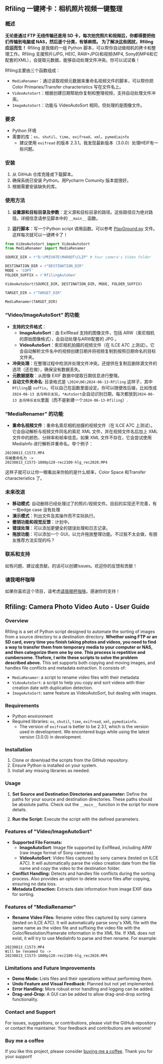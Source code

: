 ## Rfiling 一键拷卡：相机照片视频一键整理

### 概述
**无论是通过 FTP 无线传输还是用 SD 卡，每次拍完照片和视频后，你都得要把他们传输到电脑或 NAS，然后逐个分类，有够麻烦。**
**为了解决这些困扰，Rfiling 应运而生！** Rfiling 是我做的一组 Python 脚本，可以帮你自动做相机的拷卡和整理工作。Rfiling 支援照片(JPG, HEIC, RAW+JPG)和视频(MP4, Sony的MP4和它配套的XML），会提取元数据，能够自动处理文件冲突。你可以试试看！

Rfiling主要由三个函数组成：
- `MediaRenamer`：通过读取视频元数据来重命名视频文件的脚本，可以帮你把Color Primaries/Transfer characteristics 写在文件名上。
- `VideoAutoSort`：根据创建日期帮助你复制和整理视频，支持自动处理文件冲突。
- `ImageAutoSort`：功能与 VideoAutoSort 相同，但处理的是图像文件。

### 要求
- Python 环境
- 需要的库：`os`、`shutil`、`time`、`exifread`、`xml`、`pymediainfo`
  - 建议使用 `exifread` 的版本 2.3.1。我发现最新版本（3.0.0）处理HEIF有一些问题。

### 安装
1. 从 GitHub 仓库克隆或下载脚本。
2. 确保系统已安装 Python。用Pycharm Comunity 版本就很好。
3. 根据需要安装缺失的库。

### 使用方法
1. **设置源和目标目录及参数**：定义源和目标目录的路径。这些路径应为绝对路径。详细信息请参见脚本中的 `__main__` 函数。

2. **运行脚本**：写一个Python script 调用函数。可以参考 [PlayGround.py](PlayGround.py) 文件。这样每次就可以一键拷卡了！

```python
from VideoAutoSort import VideoAutoSort
from MediaRenamer import MediaRenamer

SOURCE_DIR = r"D:\PRIVATE\M4ROOT\CLIP" # Your camera's Video folder

DESTINATION_DIR = r"DESTINATION_DIR"
MODE = 'COPY'
FOLDER_SUFFIX = r'RfilingAutoGen'

VideoAutoSort(SOURCE_DIR, DESTINATION_DIR, MODE, FOLDER_SUFFIX)

TARGET_DIR = r"TARGET_DIR"

MediaRenamer(TARGET_DIR)
```


### “Video/ImageAutoSort” 的功能
- **支持的文件格式**：
  - **ImageAutoSort**：由 ExifRead 支持的图像文件，包括 ARW（索尼相机的原始图像格式），会自动处理与ARW配套的 JPG 。
  - **VideoAutoSort**：索尼相机拍摄的视频文件（在 ILCE A7C 上测试）。它会自动解析文件名中的视频创建日期并将视频复制到按照日期命名的目标文件夹。
- **冲突处理**：在整理过程中检测并处理文件冲突。还提供在复制后删除源文件的选项（还在做），确保没有数据丢失。
- **元数据提取**：从图像 EXIF 数据中提取日期信息进行整理。
- **自动文件夹命名**: 目录格式是 `\2024\06\2024-06-13-Rfiling` 这样子，其中`Rfiling`是 `suffix`，可以自己在函数里面设定。你可以随便改后缀，比如改成`2024-06-13 去鸟特乐支玩`，`*AutoSort`会自动识别日期，每次都放到`2024-06-13 去鸟特乐支玩`里面（而不是新建一个`2024-06-13-Rfiling`）.
  
### “MediaRenamer” 的功能
- **重命名视频文件**：重命名索尼相机拍摄的视频文件（在 ILCE A7C 上测试）。它会自动解析与视频文件同名的索尼 XML 文件，并在视频文件名后加上 XML 文件中的颜色、分辨率和帧率信息。如果 XML 文件不存在，它会尝试使用 MediaInfo 进行解析并重命名。举个例子：

```
20230813_C1573.MP4 
将被重命名为 -> 
20230813_C1573-1080p120-rec2100-hlg_rec2020.MP4
```
这样子就可以让你一眼看出来你拍的是什么帧率，Color Space 和Transfer characteristics 了。

### 未来改进
- **移动模式**: 自动删除已经处理过了的照片/视频文件。目前的实现还不完善，有一些edge case 没有处理
- **演示模式**：列出文件及其操作而不实际执行。
- **撤销功能和视觉反馈**：计划中。
- **错误处理**：可以添加更健全的错误处理和日志记录。
- **拖放功能**：可以添加一个 GUI，以允许拖放整理功能。不过我不太会做，有朋友推荐方法实现的吗？

### 联系和支持
如有问题、建议或贡献，的话可以创建Issues。欢迎你的反馈和贡献！

### 请我喝杯咖啡
如果你喜欢这个项目，请考虑[请我喝杯咖啡](https://www.buymeacoffee.com/zhizhiyang)。感谢你的支持！


## Rfiling: Camera Photo Video Auto - User Guide

### Overview
Rfiling is a set of Python script designed to automate the sorting of images from a source directory to a destination directory. **Whether using FTP or an SD card, every time you finish taking photos and videos, you need to find a way to transfer them from temporary media to your computer or NAS, and then categorize them one by one. This process is repetitive and cumbersome. Thefore, I write these scripts  to solve the problem described above.** This set supports both copying and moving images, and handles file conflicts and metadata extraction. It consists of:
- `MediaRenamer`: a script to rename video files with their metadata
- `VideoAutoSort`: a script to help you copy and sort videos with thier creation date with duplication detection.
- `ImageAutoSort`: same feature as VideoAutoSort, but dealing with images.

### Requirements
- Python environment
- Required libraries: `os`, `shutil`, `time`, `exifread`, `xml`, `pymediainfo`.
  - The version of `exifread` is better to be 2.3.1, which is the version used in development. We encontered bugs while using the latest version (3.0.0) in development.

### Installation
1. Clone or download the scripts from the GitHub repository.
2. Ensure Python is installed on your system.
3. Install any missing libraries as needed.

### Usage
1. **Set Source and Destination Directories and parameter:** Define the paths for your source and destination directories. These paths should be absolute paths. Check out the `__main__` function in the script for more details.
   

2. **Run the Script:** Execute the script with the defined parameters. 


### Features of "Video/ImageAutoSort"
- **Supported File Formats:** 
   - **ImageAutoSort**: Image file supported by ExifRead, including ARW (raw image format of Sony cameras). 
   - **VideoAutoSort**: Video files captured by sony camera (tested on ILCE A7C). It will automatically parse the video creation date from the file name and copy the video to the destination folder.
- **Conflict Handling:** Detects and handles file conflicts during the sorting process. Also provides an option to delete source files after copying, ensuring no data loss.
- **Metadata Extraction:** Extracts date information from image EXIF data for sorting.


### Features of "MediaRenamer"
- **Rename Video Files:** Rename video files captured by sony camera (tested on ILCE A7C). It will automatically parse sony's XML file with the same name as the video file and suffixing the video file with the Color/Resolution/framerate information in the XML file. If XML does not exist, it will try to use MediaInfo to parse and then rename. For example:

```
20230813_C1573.MP4 
Will be renamed to -> 
20230813_C1573-1080p120-rec2100-hlg_rec2020.MP4
```


### Limitations and Future Improvements
- **Demo Mode:** Lists files and their operations without performing them.
- **Undo Feature and Visual Feedback:** Planned but not yet implemented.
- **Error Handling:** More robust error handling and logging can be added.
- **Drag-and-Drop:** A GUI can be added to allow drag-and-drop sorting functionality.

### Contact and Support
For issues, suggestions, or contributions, please visit the GitHub repository or contact the maintainer. Your feedback and contributions are welcome! 

### Buy me a coffee
If you like this project, please consider [buying me a coffee](https://www.buymeacoffee.com/zhizhiyang). Thank you for your support!
